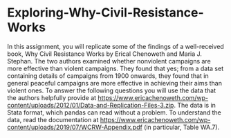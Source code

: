 # Exploring-Why-Civil-Resistance-Works
In this assignment, you will replicate some of the findings of a well-received book, Why Civil Resistance Works by Erical Chenoweth and Maria J. Stephan. The two authors examined whether nonviolent campaigns are more effective than violent campaigns. They found that yes; from a data set containing details of campaigns from 1900 onwards, they found that in general peaceful campaigns are more effective in achieving their aims than violent ones.  To answer the following questions you will use the data that the authors helpfully provide at https://www.ericachenoweth.com/wp-content/uploads/2012/01/Data-and-Replication-Files-3.zip. The data is in Stata format, which pandas can read without a problem. To understand the data, read the documentation at https://www.ericachenoweth.com/wp-content/uploads/2019/07/WCRW-Appendix.pdf (in particular, Table WA.7).
